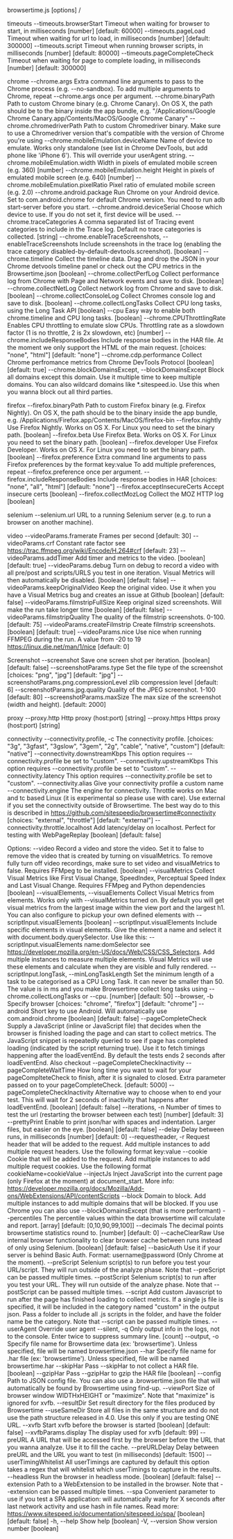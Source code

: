 browsertime.js [options] <url>/<scriptFile>

timeouts
  --timeouts.browserStart       Timeout when waiting for browser to start, in milliseconds  [number] [default: 60000]
  --timeouts.pageLoad           Timeout when waiting for url to load, in milliseconds  [number] [default: 300000]
  --timeouts.script             Timeout when running browser scripts, in milliseconds  [number] [default: 80000]
  --timeouts.pageCompleteCheck  Timeout when waiting for page to complete loading, in milliseconds  [number] [default: 300000]

chrome
  --chrome.args                                              Extra command line arguments to pass to the Chrome process (e.g. --no-sandbox). To add multiple arguments to Chrome, repeat --chrome.args once per argument.
  --chrome.binaryPath                                        Path to custom Chrome binary (e.g. Chrome Canary). On OS X, the path should be to the binary inside the app bundle, e.g. "/Applications/Google Chrome Canary.app/Contents/MacOS/Google Chrome Canary"
  --chrome.chromedriverPath                                  Path to custom Chromedriver binary. Make sure to use a Chromedriver version that's compatible with the version of Chrome you're using
  --chrome.mobileEmulation.deviceName                        Name of device to emulate. Works only standalone (see list in Chrome DevTools, but add phone like 'iPhone 6'). This will override your userAgent string.
  --chrome.mobileEmulation.width                             Width in pixels of emulated mobile screen (e.g. 360)  [number]
  --chrome.mobileEmulation.height                            Height in pixels of emulated mobile screen (e.g. 640)  [number]
  --chrome.mobileEmulation.pixelRatio                        Pixel ratio of emulated mobile screen (e.g. 2.0)
  --chrome.android.package                                   Run Chrome on your Android device. Set to com.android.chrome for default Chrome version. You need to run adb start-server before you start.
  --chrome.android.deviceSerial                              Choose which device to use. If you do not set it, first device will be used.
  --chrome.traceCategories                                   A comma separated list of Tracing event categories to include in the Trace log. Default no trace categories is collected.  [string]
  --chrome.enableTraceScreenshots, --enableTraceScreenshots  Include screenshots in the trace log (enabling the trace category disabled-by-default-devtools.screenshot).  [boolean]
  --chrome.timeline                                          Collect the timeline data. Drag and drop the JSON in your Chrome detvools timeline panel or check out the CPU metrics in the Browsertime.json  [boolean]
  --chrome.collectPerfLog                                    Collect performance log from Chrome with Page and Network events and save to disk.  [boolean]
  --chrome.collectNetLog                                     Collect network log from Chrome and save to disk.  [boolean]
  --chrome.collectConsoleLog                                 Collect Chromes console log and save to disk.  [boolean]
  --chrome.collectLongTasks                                  Collect CPU long tasks, using the Long Task API  [boolean]
  --cpu                                                      Easy way to enable both chrome.timeline and CPU long tasks.  [boolean]
  --chrome.CPUThrottlingRate                                 Enables CPU throttling to emulate slow CPUs. Throttling rate as a slowdown factor (1 is no throttle, 2 is 2x slowdown, etc)  [number]
  --chrome.includeResponseBodies                             Include response bodies in the HAR file. At the moment we only support the HTML of the main request.  [choices: "none", "html"] [default: "none"]
  --chrome.cdp.performance                                   Collect Chrome perfromance metrics from Chrome DevTools Protocol  [boolean] [default: true]
  --chrome.blockDomainsExcept, --blockDomainsExcept          Block all domains except this domain. Use it multiple time to keep multiple domains. You can also wildcard domains like *.sitespeed.io. Use this when you wanna block out all third parties.

firefox
  --firefox.binaryPath             Path to custom Firefox binary (e.g. Firefox Nightly). On OS X, the path should be to the binary inside the app bundle, e.g. /Applications/Firefox.app/Contents/MacOS/firefox-bin
  --firefox.nightly                Use Firefox Nightly. Works on OS X. For Linux you need to set the binary path.  [boolean]
  --firefox.beta                   Use Firefox Beta. Works on OS X. For Linux you need to set the binary path.  [boolean]
  --firefox.developer              Use Firefox Developer. Works on OS X. For Linux you need to set the binary path.  [boolean]
  --firefox.preference             Extra command line arguments to pass Firefox preferences by the format key:value To add multiple preferences, repeat --firefox.preference once per argument.
  --firefox.includeResponseBodies  Include response bodies in HAR  [choices: "none", "all", "html"] [default: "none"]
  --firefox.acceptInsecureCerts    Accept insecure certs  [boolean]
  --firefox.collectMozLog          Collect the MOZ HTTP log  [boolean]

selenium
  --selenium.url  URL to a running Selenium server (e.g. to run a browser on another machine).

video
  --videoParams.framerate          Frames per second  [default: 30]
  --videoParams.crf                Constant rate factor see https://trac.ffmpeg.org/wiki/Encode/H.264#crf  [default: 23]
  --videoParams.addTimer           Add timer and metrics to the video.  [boolean] [default: true]
  --videoParams.debug              Turn on debug to record a video with all pre/post and scripts/URLS you test in one iteration. Visual Metrics will then automatically be disabled.  [boolean] [default: false]
  --videoParams.keepOriginalVideo  Keep the original video. Use it when you have a Visual Metrics bug and creates an issue at Github  [boolean] [default: false]
  --videoParams.filmstripFullSize  Keep original sized screenshots. Will make the run take longer time  [boolean] [default: false]
  --videoParams.filmstripQuality   The quality of the filmstrip screenshots. 0-100.  [default: 75]
  --videoParams.createFilmstrip    Create filmstrip screenshots.  [boolean] [default: true]
  --videoParams.nice               Use nice when running FFMPEG during the run. A value from -20 to 19  https://linux.die.net/man/1/nice  [default: 0]

Screenshot
  --screenshot                             Save one screen shot per iteration.  [boolean] [default: false]
  --screenshotParams.type                  Set the file type of the screenshot  [choices: "png", "jpg"] [default: "jpg"]
  --screenshotParams.png.compressionLevel  zlib compression level  [default: 6]
  --screenshotParams.jpg.quality           Quality of the JPEG screenshot. 1-100  [default: 80]
  --screenshotParams.maxSize               The max size of the screenshot (width and height).  [default: 2000]

proxy
  --proxy.http   Http proxy (host:port)  [string]
  --proxy.https  Https proxy (host:port)  [string]

connectivity
  --connectivity.profile, -c         The connectivity profile.  [choices: "3g", "3gfast", "3gslow", "3gem", "2g", "cable", "native", "custom"] [default: "native"]
  --connectivity.downstreamKbps      This option requires --connectivity.profile be set to "custom".
  --connectivity.upstreamKbps        This option requires --connectivity.profile be set to "custom".
  --connectivity.latency             This option requires --connectivity.profile be set to "custom".
  --connectivity.alias               Give your connectivity profile a custom name
  --connectivity.engine              The engine for connectivity. Throttle works on Mac and tc based Linux (it is experimental so please use with care). Use external if you set the connectivity outside of Browsertime. The best way do to this is described in https://github.com/sitespeedio/browsertime#connectivity  [choices: "external", "throttle"] [default: "external"]
  --connectivity.throttle.localhost  Add latency/delay on localhost. Perfect for testing with WebPageReplay  [boolean] [default: false]

Options:
  --video                                      Record a video and store the video. Set it to false to remove the video that is created by turning on visualMetrics. To remove fully turn off video recordings, make sure to set video and visualMetrics to false. Requires FFMpeg to be installed.  [boolean]
  --visualMetrics                              Collect Visual Metrics like First Visual Change, SpeedIndex, Perceptual Speed Index and Last Visual Change. Requires FFMpeg and Python dependencies  [boolean]
  --visualElements, --visuaElements            Collect Visual Metrics from elements. Works only with --visualMetrics turned on. By default you will get visual metrics from the largest image within the view port and the largest h1. You can also configure to pickup your own defined elements with --scriptInput.visualElements  [boolean]
  --scriptInput.visualElements                 Include specific elements in visual elements. Give the element a name and select it with document.body.querySelector. Use like this: --scriptInput.visualElements name:domSelector see https://developer.mozilla.org/en-US/docs/Web/CSS/CSS_Selectors. Add multiple instances to measure multiple elements. Visual Metrics will use these elements and calculate when they are visible and fully rendered.
  --scriptInput.longTask, --minLongTaskLength  Set the minimum length of a task to be categorised as a CPU Long Task. It can never be smaller than 50. The value is in ms and you make Browsertime collect long tasks using --chrome.collectLongTasks or --cpu.  [number] [default: 50]
  --browser, -b                                Specify browser  [choices: "chrome", "firefox"] [default: "chrome"]
  --android                                    Short key to use Android. Will automatically use com.android.chrome  [boolean] [default: false]
  --pageCompleteCheck                          Supply a JavaScript (inline or JavaScript file) that decides when the browser is finished loading the page and can start to collect metrics. The JavaScript snippet is repeatedly queried to see if page has completed loading (indicated by the script returning true). Use it to fetch timings happening after the loadEventEnd. By default the tests ends 2 seconds after loadEventEnd. Also checkout --pageCompleteCheckInactivity
  --pageCompleteWaitTime                       How long time you want to wait for your pageComplteteCheck to finish, after it is signaled to closed. Extra parameter passed on to your pageCompleteCheck.  [default: 5000]
  --pageCompleteCheckInactivity                Alternative way to choose when to end your test. This will wait for 2 seconds of inactivity that happens after loadEventEnd.  [boolean] [default: false]
  --iterations, -n                             Number of times to test the url (restarting the browser between each test)  [number] [default: 3]
  --prettyPrint                                Enable to print json/har with spaces and indentation. Larger files, but easier on the eye.  [boolean] [default: false]
  --delay                                      Delay between runs, in milliseconds  [number] [default: 0]
  --requestheader, -r                          Request header that will be added to the request. Add multiple instances to add multiple request headers. Use the following format key:value
  --cookie                                     Cookie that will be added to the request. Add multiple instances to add multiple request cookies. Use the following format cookieName=cookieValue
  --injectJs                                   Inject JavaScript into the current page (only Firefox at the moment) at document_start. More info: https://developer.mozilla.org/docs/Mozilla/Add-ons/WebExtensions/API/contentScripts
  --block                                      Domain to block. Add multiple instances to add multiple domains that will be blocked. If you use Chrome you can also use --blockDomainsExcept (that is more performant)
  --percentiles                                The percentile values within the data browsertime will calculate and report.  [array] [default: [0,10,90,99,100]]
  --decimals                                   The decimal points browsertime statistics round to.  [number] [default: 0]
  --cacheClearRaw                              Use internal browser functionality to clear browser cache between runs instead of only using Selenium.  [boolean] [default: false]
  --basicAuth                                  Use it if your server is behind Basic Auth. Format: username@password (Only Chrome at the moment).
  --preScript                                  Selenium script(s) to run before you test your URL/script. They will run outside of the analyze phase. Note that --preScript can be passed multiple times.
  --postScript                                 Selenium script(s) to run after you test your URL. They will run outside of the analyze phase. Note that --postScript can be passed multiple times.
  --script                                     Add custom Javascript to run after the page has finished loading to collect metrics. If a single js file is specified, it will be included in the category named "custom" in the output json. Pass a folder to include all .js scripts in the folder, and have the folder name be the category. Note that --script can be passed multiple times.
  --userAgent                                  Override user agent
  --silent, -q                                 Only output info in the logs, not to the console. Enter twice to suppress summary line.  [count]
  --output, -o                                 Specify file name for Browsertime data (ex: 'browsertime'). Unless specified, file will be named browsertime.json
  --har                                        Specify file name for .har file (ex: 'browsertime'). Unless specified, file will be named browsertime.har
  --skipHar                                    Pass --skipHar to not collect a HAR file.  [boolean]
  --gzipHar                                    Pass --gzipHar to gzip the HAR file  [boolean]
  --config                                     Path to JSON config file. You can also use a .browsertime.json file that will automatically be found by Browsertime using find-up.
  --viewPort                                   Size of browser window WIDTHxHEIGHT or "maximize". Note that "maximize" is ignored for xvfb.
  --resultDir                                  Set result directory for the files produced by Browsertime
  --useSameDir                                 Store all files in the same structure and do not use the path structure released in 4.0. Use this only if you are testing ONE URL.
  --xvfb                                       Start xvfb before the browser is started  [boolean] [default: false]
  --xvfbParams.display                         The display used for xvfb  [default: 99]
  --preURL                                     A URL that will be accessed first by the browser before the URL that you wanna analyze. Use it to fill the cache.
  --preURLDelay                                Delay between preURL and the URL you want to test (in milliseconds)  [default: 1500]
  --userTimingWhitelist                        All userTimings are captured by default this option takes a regex that will whitelist which userTimings to capture in the results.
  --headless                                   Run the browser in headless mode.  [boolean] [default: false]
  --extension                                  Path to a WebExtension to be installed in the browser. Note that --extension can be passed multiple times.
  --spa                                        Convenient parameter to use if you test a SPA application: will automatically waity for X seconds after last network activity and use hash in file names. Read more: https://www.sitespeed.io/documentation/sitespeed.io/spa/  [boolean] [default: false]
  -h, --help                                   Show help  [boolean]
  -V, --version                                Show version number  [boolean]
